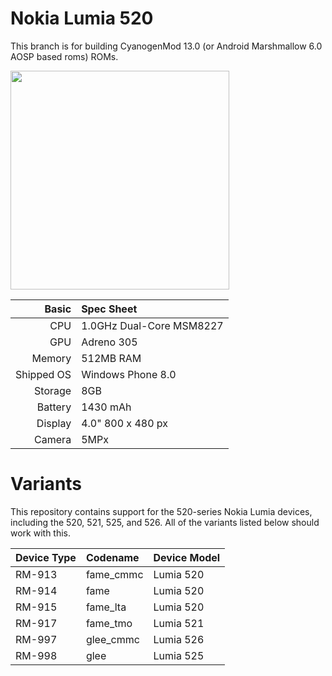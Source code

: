 Nokia Lumia 520
=============
This branch is for building CyanogenMod 13.0 (or Android Marshmallow 6.0 AOSP based roms) ROMs.

<img src="http://i-cdn.phonearena.com/images/phones/39806-xlarge/Nokia-Lumia-520-2.jpg" width="350" height="350" />

Basic   | Spec Sheet
-------:|:-------------------------
CPU     | 1.0GHz Dual-Core MSM8227
GPU     | Adreno 305
Memory  | 512MB RAM
Shipped OS | Windows Phone 8.0
Storage | 8GB
Battery | 1430  mAh
Display | 4.0" 800 x 480 px
Camera  | 5MPx

Variants
=============
This repository contains support for the 520-series Nokia Lumia devices, including the 520, 521, 525, and 526. All of the variants listed below should work with this.

Device Type  | Codename  | Device Model
:------------|:----------|:-------------
RM-913       | fame_cmmc | Lumia 520
RM-914       | fame      | Lumia 520
RM-915       | fame_lta  | Lumia 520
RM-917       | fame_tmo  | Lumia 521
RM-997       | glee_cmmc | Lumia 526
RM-998       | glee      | Lumia 525

